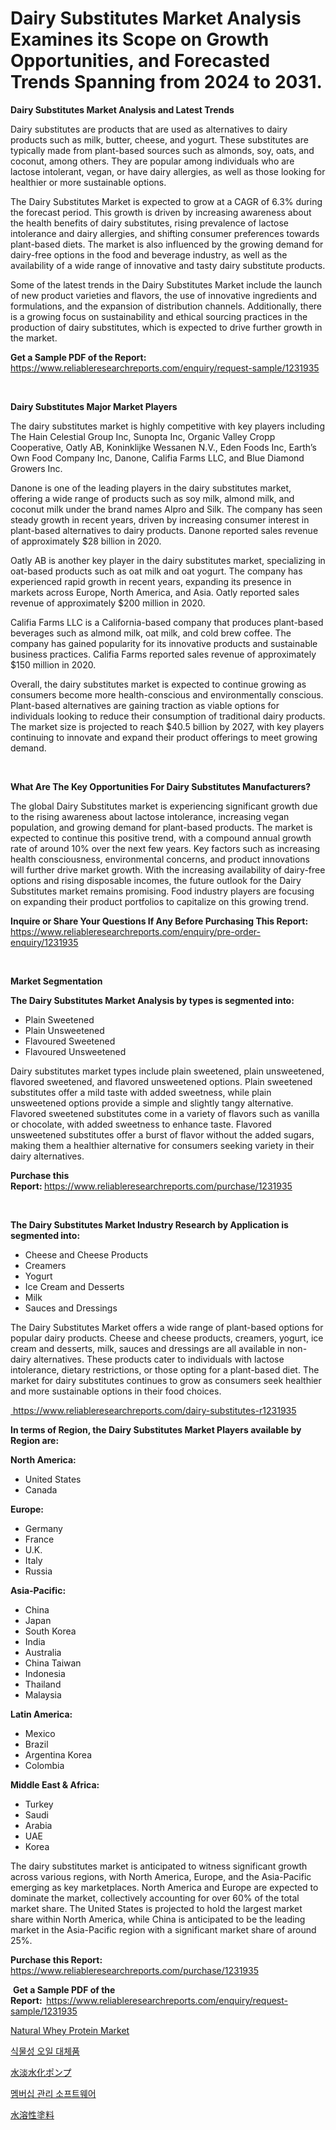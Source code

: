 <p><h1>Dairy Substitutes Market Analysis Examines its Scope on Growth Opportunities, and Forecasted Trends Spanning from 2024 to 2031.</h1></p><p><strong>Dairy Substitutes Market Analysis and Latest Trends</strong></p>
<p><p>Dairy substitutes are products that are used as alternatives to dairy products such as milk, butter, cheese, and yogurt. These substitutes are typically made from plant-based sources such as almonds, soy, oats, and coconut, among others. They are popular among individuals who are lactose intolerant, vegan, or have dairy allergies, as well as those looking for healthier or more sustainable options.</p><p>The Dairy Substitutes Market is expected to grow at a CAGR of 6.3% during the forecast period. This growth is driven by increasing awareness about the health benefits of dairy substitutes, rising prevalence of lactose intolerance and dairy allergies, and shifting consumer preferences towards plant-based diets. The market is also influenced by the growing demand for dairy-free options in the food and beverage industry, as well as the availability of a wide range of innovative and tasty dairy substitute products.</p><p>Some of the latest trends in the Dairy Substitutes Market include the launch of new product varieties and flavors, the use of innovative ingredients and formulations, and the expansion of distribution channels. Additionally, there is a growing focus on sustainability and ethical sourcing practices in the production of dairy substitutes, which is expected to drive further growth in the market.</p></p>
<p><strong>Get a Sample PDF of the Report:&nbsp;</strong> <a href="https://www.reliableresearchreports.com/enquiry/request-sample/1231935">https://www.reliableresearchreports.com/enquiry/request-sample/1231935</a></p>
<p>&nbsp;</p>
<p><strong>Dairy Substitutes Major Market Players</strong></p>
<p><p>The dairy substitutes market is highly competitive with key players including The Hain Celestial Group Inc, Sunopta Inc, Organic Valley Cropp Cooperative, Oatly AB, Koninklijke Wessanen N.V., Eden Foods Inc, Earth’s Own Food Company Inc, Danone, Califia Farms LLC, and Blue Diamond Growers Inc. </p><p>Danone is one of the leading players in the dairy substitutes market, offering a wide range of products such as soy milk, almond milk, and coconut milk under the brand names Alpro and Silk. The company has seen steady growth in recent years, driven by increasing consumer interest in plant-based alternatives to dairy products. Danone reported sales revenue of approximately $28 billion in 2020.</p><p>Oatly AB is another key player in the dairy substitutes market, specializing in oat-based products such as oat milk and oat yogurt. The company has experienced rapid growth in recent years, expanding its presence in markets across Europe, North America, and Asia. Oatly reported sales revenue of approximately $200 million in 2020.</p><p>Califia Farms LLC is a California-based company that produces plant-based beverages such as almond milk, oat milk, and cold brew coffee. The company has gained popularity for its innovative products and sustainable business practices. Califia Farms reported sales revenue of approximately $150 million in 2020.</p><p>Overall, the dairy substitutes market is expected to continue growing as consumers become more health-conscious and environmentally conscious. Plant-based alternatives are gaining traction as viable options for individuals looking to reduce their consumption of traditional dairy products. The market size is projected to reach $40.5 billion by 2027, with key players continuing to innovate and expand their product offerings to meet growing demand.</p></p>
<p>&nbsp;</p>
<p><strong>What Are The Key Opportunities For Dairy Substitutes Manufacturers?</strong></p>
<p><p>The global Dairy Substitutes market is experiencing significant growth due to the rising awareness about lactose intolerance, increasing vegan population, and growing demand for plant-based products. The market is expected to continue this positive trend, with a compound annual growth rate of around 10% over the next few years. Key factors such as increasing health consciousness, environmental concerns, and product innovations will further drive market growth. With the increasing availability of dairy-free options and rising disposable incomes, the future outlook for the Dairy Substitutes market remains promising. Food industry players are focusing on expanding their product portfolios to capitalize on this growing trend.</p></p>
<p><strong>Inquire or Share Your Questions If Any Before Purchasing This Report:</strong> <a href="https://www.reliableresearchreports.com/enquiry/pre-order-enquiry/1231935">https://www.reliableresearchreports.com/enquiry/pre-order-enquiry/1231935</a></p>
<p>&nbsp;</p>
<p><strong>Market Segmentation</strong></p>
<p><strong>The Dairy Substitutes Market Analysis by types is segmented into:</strong></p>
<p><ul><li>Plain Sweetened</li><li>Plain Unsweetened</li><li>Flavoured Sweetened</li><li>Flavoured Unsweetened</li></ul></p>
<p><p>Dairy substitutes market types include plain sweetened, plain unsweetened, flavored sweetened, and flavored unsweetened options. Plain sweetened substitutes offer a mild taste with added sweetness, while plain unsweetened options provide a simple and slightly tangy alternative. Flavored sweetened substitutes come in a variety of flavors such as vanilla or chocolate, with added sweetness to enhance taste. Flavored unsweetened substitutes offer a burst of flavor without the added sugars, making them a healthier alternative for consumers seeking variety in their dairy alternatives.</p></p>
<p><strong>Purchase this Report:&nbsp;</strong><a href="https://www.reliableresearchreports.com/purchase/1231935">https://www.reliableresearchreports.com/purchase/1231935</a></p>
<p>&nbsp;</p>
<p><strong>The Dairy Substitutes Market Industry Research by Application is segmented into:</strong></p>
<p><ul><li>Cheese and Cheese Products</li><li>Creamers</li><li>Yogurt</li><li>Ice Cream and Desserts</li><li>Milk</li><li>Sauces and Dressings</li></ul></p>
<p><p>The Dairy Substitutes Market offers a wide range of plant-based options for popular dairy products. Cheese and cheese products, creamers, yogurt, ice cream and desserts, milk, sauces and dressings are all available in non-dairy alternatives. These products cater to individuals with lactose intolerance, dietary restrictions, or those opting for a plant-based diet. The market for dairy substitutes continues to grow as consumers seek healthier and more sustainable options in their food choices.</p></p>
<p><a href="https://www.reliableresearchreports.com/dairy-substitutes-r1231935">&nbsp;https://www.reliableresearchreports.com/dairy-substitutes-r1231935</a></p>
<p><strong>In terms of Region, the Dairy Substitutes Market Players available by Region are:</strong></p>
<p>
    <p> <strong> North America: </strong>
        <ul>
            <li>United States</li>
            <li>Canada</li>
        </ul>
        </p> 
    <p> <strong> Europe: </strong>
        <ul>
            <li>Germany</li>
            <li>France</li>
            <li>U.K.</li>
            <li>Italy</li>
            <li>Russia</li>
        </ul>
        </p> 
    <p> <strong> Asia-Pacific: </strong>
        <ul>
            <li>China</li>
            <li>Japan</li>
            <li>South Korea</li>
            <li>India</li>
            <li>Australia</li>
            <li>China Taiwan</li>
            <li>Indonesia</li>
            <li>Thailand</li>
            <li>Malaysia</li>
        </ul>
        </p> 
    <p> <strong> Latin America: </strong>
        <ul>
            <li>Mexico</li>
            <li>Brazil</li>
            <li>Argentina Korea</li>
            <li>Colombia</li>
        </ul>
        </p> 
    <p> <strong> Middle East & Africa: </strong>
        <ul>
            <li>Turkey</li>
            <li>Saudi</li>
            <li>Arabia</li>
            <li>UAE</li>
            <li>Korea</li>
        </ul>
    </p>
    </p>
<p><p>The dairy substitutes market is anticipated to witness significant growth across various regions, with North America, Europe, and the Asia-Pacific emerging as key marketplaces. North America and Europe are expected to dominate the market, collectively accounting for over 60% of the total market share. The United States is projected to hold the largest market share within North America, while China is anticipated to be the leading market in the Asia-Pacific region with a significant market share of around 25%.</p></p>
<p><strong>Purchase this Report: </strong><a href="https://www.reliableresearchreports.com/purchase/1231935">https://www.reliableresearchreports.com/purchase/1231935</a></p>
<p>&nbsp;<strong>Get a Sample PDF of the Report:&nbsp;&nbsp;</strong><a href="https://www.reliableresearchreports.com/enquiry/request-sample/1231935">https://www.reliableresearchreports.com/enquiry/request-sample/1231935</a></p>
<p><strong></strong></p>
<p><p><a href="https://github.com/ChiragRP21/Market-Research-Report-List-4/blob/main/natural-whey-protein-market.md">Natural Whey Protein Market</a></p><p><a href="https://medium.com/@tonyolfson67562023/%EC%95%BC%EC%B1%84-%EC%98%A4%EC%9D%BC-%EB%8C%80%EC%95%88-%EC%8B%9C%EC%9E%A5-%EC%8B%9C%EC%9E%A5-%EC%A0%90%EC%9C%A0%EC%9C%A8-%EC%8B%9C%EC%9E%A5-%ED%8A%B8%EB%A0%8C%EB%93%9C-%EB%B0%8F-%EB%AF%B8%EB%9E%98-%EC%84%B1%EC%9E%A5%EC%9D%84-%ED%83%90%EC%83%89%ED%95%98%EA%B8%B0-a60a3fa53e85">식물성 오일 대체품</a></p><p><a href="https://medium.com/@myronobertrtys5475654/%E6%B0%B4%E3%81%AE%E6%B7%A1%E6%B0%B4%E5%8C%96%E3%83%9D%E3%83%B3%E3%83%97%E5%B8%82%E5%A0%B4-%E7%AB%B6%E4%BA%89%E5%88%86%E6%9E%90-%E5%B8%82%E5%A0%B4%E5%8B%95%E5%90%91-2031%E5%B9%B4%E3%81%BE%E3%81%A7%E3%81%AE%E4%BA%88%E6%B8%AC-1def114618c4">水淡水化ポンプ</a></p><p><a href="https://medium.com/@evo032/%ED%9A%8C%EC%9B%90-%EA%B4%80%EB%A6%AC-%EC%86%8C%ED%94%84%ED%8A%B8%EC%9B%A8%EC%96%B4-%EC%8B%9C%EC%9E%A5-%EA%B7%9C%EB%AA%A8%EB%8A%94-%EC%84%B8%EA%B3%84-%EC%82%B0%EC%97%85%EC%97%90%EC%84%9C-%EC%B5%9C%EC%A0%81%EC%9D%98-%EB%A7%88%EC%BC%80%ED%8C%85-%EC%B1%84%EB%84%90%EC%9D%84-%EB%B3%B4%EC%97%AC%EC%A4%8D%EB%8B%88%EB%8B%A4-9140844e2f09">멤버십 관리 소프트웨어</a></p><p><a href="https://medium.com/@kingmsvie/%E6%B0%B4%E6%BA%B6%E6%80%A7%E5%A1%97%E6%96%99%E5%B8%82%E5%A0%B4%E3%81%AE%E5%88%86%E6%9E%90-%E5%B8%82%E5%A0%B4%E3%82%B7%E3%82%A7%E3%82%A2-%E3%83%88%E3%83%AC%E3%83%B3%E3%83%89-%E6%88%90%E9%95%B7%E3%83%91%E3%82%BF%E3%83%BC%E3%83%B3-a5b2714d59e1">水溶性塗料</a></p></p>